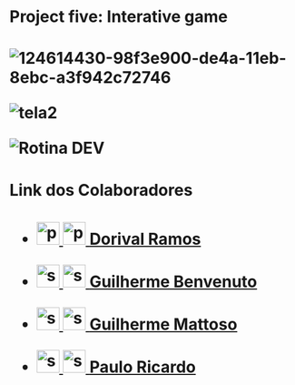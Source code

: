 <h1> Project five: Interative game <h1>
 
![124614430-98f3e900-de4a-11eb-8ebc-a3f942c72746](https://user-images.githubusercontent.com/85652034/124772222-38c87a00-df12-11eb-8960-29d8f0559a5d.png)

![tela2](https://user-images.githubusercontent.com/85652034/124772272-45e56900-df12-11eb-8b9d-819e5f11ed25.png)
 
 ![Rotina DEV](https://user-images.githubusercontent.com/85652034/125141105-71bb4700-e0ea-11eb-9c80-8d5e4b0caa73.png)

  
  <h1> Link dos Colaboradores <h1>
  
* <a href="https://github.com/DorivalRamos" target="_blank"> <img src="https://www.vectorlogo.zone/logos/github/github-tile.svg" alt="python" width="40" height="40"/> </a>  <a href="https://www.linkedin.com/in/dorival-ramos-millan-96a1a0147/" target="_blank"> <img src="https://www.vectorlogo.zone/logos/linkedin/linkedin-icon.svg" alt="python" width="40" height="40"/> </a>  [Dorival Ramos](https://github.com/DorivalRamos)
  
* <a href="https://github.com/guilbd" target="_blank"> <img src="https://www.vectorlogo.zone/logos/github/github-tile.svg" alt="spring" width="40" height="40"/> </a>      <a href="https://www.linkedin.com/in/guilherme-benvenuto-65967436/" target="_blank"> <img src="https://www.vectorlogo.zone/logos/linkedin/linkedin-icon.svg" alt="spring" width="40" height="40"/> </a>   [Guilherme Benvenuto](https://github.com/guilbd)

* <a href="https://github.com/mattosoguilherme" target="_blank"> <img src="https://www.vectorlogo.zone/logos/github/github-tile.svg" alt="spring" width="40" height="40"/> </a>  <a href="https://www.linkedin.com/in/guilherme-mattoso-4b654420b/" target="_blank"> <img src="https://www.vectorlogo.zone/logos/linkedin/linkedin-icon.svg" alt="spring" width="40" height="40"/> </a>   [Guilherme Mattoso](https://github.com/mattosoguilherme)
  
* <a href="https://github.com/prribeiro1" target="_blank"> <img src="https://www.vectorlogo.zone/logos/github/github-tile.svg" alt="spring" width="40" height="40"/> </a>  <a href="https://www.linkedin.com/in/paulo-ricardo-de-menezes-ribeiro-36797b216/" target="_blank"> <img src="https://www.vectorlogo.zone/logos/linkedin/linkedin-icon.svg" alt="spring" width="40" height="40"/> </a> [Paulo Ricardo](https://github.com/prribeiro1)
  

